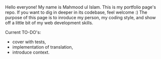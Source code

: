 Hello everyone!
My name is Mahmood ul Islam.
This is my portfolio page's repo. If you want to dig in deeper in its codebase, feel welcome :) 
The purpose of this page is to inroduce my person, my coding style, and show off a little bit of my web development skills.

Current TO-DO's:
- cover with tests,
- implementation of translation,
- introduce context.
